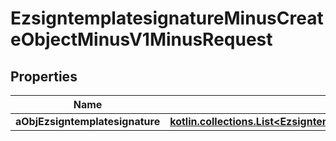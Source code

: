 
# EzsigntemplatesignatureMinusCreateObjectMinusV1MinusRequest

## Properties
Name | Type | Description | Notes
------------ | ------------- | ------------- | -------------
**aObjEzsigntemplatesignature** | [**kotlin.collections.List&lt;EzsigntemplatesignatureMinusRequestCompound&gt;**](EzsigntemplatesignatureMinusRequestCompound.md) |  | 



